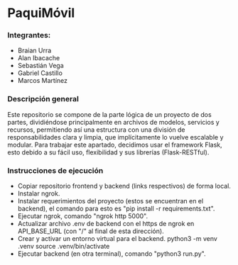 # PaquiMóvil

### Integrantes: 
 - Braian Urra
 - Alan Ibacache
 - Sebastián Vega
 - Gabriel Castillo 
 - Marcos Martínez
 
### Descripción general
Este repositorio se compone de la parte lógica de un proyecto de dos partes, dividiéndose principalmente en archivos de modelos, servicios y recursos, permitiendo así una estructura con una división de responsabilidades clara y limpia, que implícitamente lo vuelve escalable y modular. Para trabajar este apartado, decidimos usar el framework Flask, esto debido a su fácil uso, flexibilidad y sus librerías (Flask-RESTful).

### Instrucciones de ejecución
 - Copiar repositorio frontend y backend (links respectivos) de forma local.
 - Instalar ngrok.
 - Instalar requerimientos del proyecto (estos se encuentran en el backend), el comando para esto es "pip install -r requirements.txt".
 - Ejecutar ngrok, comando "ngrok http 5000".
 - Actualizar archivo .env de backend con el https de ngrok en API_BASE_URL (con "/" al final de esta dirección).
 - Crear y activar un entorno virtual para el backend.
   python3 -m venv .venv
   source .venv/bin/activate
 - Ejecutar backend (en otra terminal), comando "python3 run.py".

